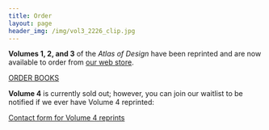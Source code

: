 ```yaml
---
title: Order
layout: page
header_img: /img/vol3_2226_clip.jpg
---
```


**Volumes 1, 2, and 3** of the <em>Atlas of Design</em> have been reprinted and are now available to order from [our web store](https://atlasofdesign.bigcartel.com/). 

<a href="https://atlasofdesign.bigcartel.com/" target="_blank" class="button button-blue">ORDER BOOKS  <i class="fa fa-book"></i></a>



**Volume 4** is currently sold out; however, you can join our waitlist to be notified if we ever have Volume 4 reprinted: 

<a href="https://forms.gle/5e4yfBRvRCZUube56" target="_blank" class="button button-blue">Contact form for Volume 4 reprints  <i class="fa fa-list"></i></a>

